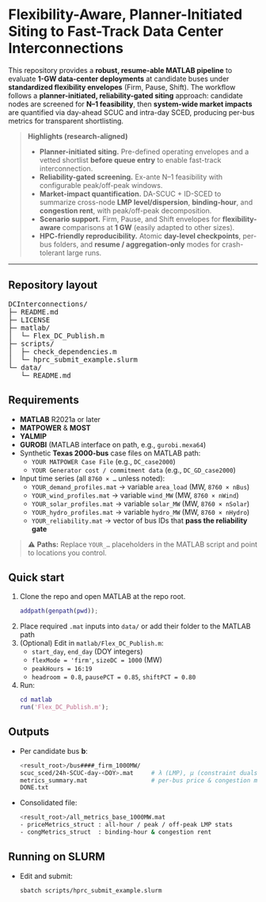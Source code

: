 # Flexibility-Aware, Planner-Initiated Siting to Fast-Track Data Center Interconnections

This repository provides a **robust, resume-able MATLAB pipeline** to evaluate **1-GW data-center deployments** at candidate buses under **standardized flexibility envelopes** (Firm, Pause, Shift). The workflow follows a **planner-initiated, reliability-gated siting** approach: candidate nodes are screened for **N–1 feasibility**, then **system-wide market impacts** are quantified via day-ahead SCUC and intra-day SCED, producing per-bus metrics for transparent shortlisting.

> **Highlights (research-aligned)**
> - **Planner-initiated siting.** Pre-defined operating envelopes and a vetted shortlist **before queue entry** to enable fast-track interconnection.
> - **Reliability-gated screening.** Ex-ante N–1 feasibility with configurable peak/off-peak windows.
> - **Market-impact quantification.** DA-SCUC + ID-SCED to summarize cross-node **LMP level/dispersion**, **binding-hour**, and **congestion rent**, with peak/off-peak decomposition.
> - **Scenario support.** Firm, Pause, and Shift envelopes for **flexibility-aware** comparisons at **1 GW** (easily adapted to other sizes).
> - **HPC-friendly reproducibility.** Atomic **day-level checkpoints**, per-bus folders, and **resume / aggregation-only** modes for crash-tolerant large runs.

---

## Repository layout

<pre>
DCInterconnections/
├─ README.md
├─ LICENSE
├─ matlab/
│  └─ Flex_DC_Publish.m
├─ scripts/
│  ├─ check_dependencies.m
│  └─ hprc_submit_example.slurm
└─ data/
   └─ README.md
</pre>

## Requirements

- **MATLAB** R2021a or later  
- **MATPOWER** & **MOST**  
- **YALMIP**  
- **GUROBI** (MATLAB interface on path, e.g., `gurobi.mexa64`)  
- Synthetic **Texas 2000-bus** case files on MATLAB path:
  - `YOUR MATPOWER Case File` (e.g., `DC_case2000`)
  - `YOUR Generator cost / commitment data` (e.g., `DC_GD_case2000`)
- Input time series (all `8760 × …` unless noted):
  - `YOUR_demand_profiles.mat` → variable `area_load` (MW, `8760 × nBus`)
  - `YOUR_wind_profiles.mat`   → variable `wind_MW`  (MW, `8760 × nWind`)
  - `YOUR_solar_profiles.mat`  → variable `solar_MW` (MW, `8760 × nSolar`)
  - `YOUR_hydro_profiles.mat`  → variable `hydro_MW` (MW, `8760 × nHydro`)
  - `YOUR_reliability.mat`     → vector of bus IDs that **pass the reliability gate**

> ⚠️ **Paths:** Replace `YOUR_…` placeholders in the MATLAB script and point to locations you control.

## Quick start

1. Clone the repo and open MATLAB at the repo root.
   ```matlab
   addpath(genpath(pwd));
2. Place required `.mat` inputs into `data/` or add their folder to the MATLAB path
3. (Optional) Edit in `matlab/Flex_DC_Publish.m`:
   - `start_day`, `end_day` (DOY integers)
   - `flexMode = 'firm'`, `sizeDC = 1000` (MW)
   - `peakHours = 16:19`
   - `headroom = 0.8`, `pausePCT = 0.85`, `shiftPCT = 0.80`
4. Run:
   ```matlab
   cd matlab
   run('Flex_DC_Publish.m');

## Outputs
- Per candidate bus **b**:
  ```bash
  <result_root>/bus####_firm_1000MW/
  scuc_sced/24h-SCUC-day-<DOY>.mat     # λ (LMP), μ (constraint duals), flows, Fmax
  metrics_summary.mat                  # per-bus price & congestion metrics
  DONE.txt
  ```
  
- Consolidated file:
  ```bash
  <result_root>/all_metrics_base_1000MW.mat
  - priceMetrics_struct : all-hour / peak / off-peak LMP stats
  - congMetrics_struct  : binding-hour & congestion rent
  ```

## Running on SLURM
- Edit and submit:
  ```bash
  sbatch scripts/hprc_submit_example.slurm
  ```
